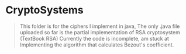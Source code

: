 # CryptoSystems

> This folder is for the ciphers I implement in java, The only .java file uploaded so far is the partial implementation of RSA cryptosystem (TextBook RSA)
> Currently the code is incomplete, am stuck at Implementing the algorithm that calculates Bezout's coefficient.
